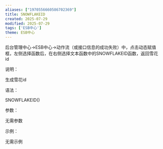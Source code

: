 ```yaml
---
aliases: ["1970556660586702369"]
title: SNOWFLAKEID
created: 2025-07-29
modified: 2025-07-29
tags: ['ESB中心']
theme: ESB中心
---
```


后台管理中心->ESB中心->动作流（或接口信息的成功失败）中，点击动态赋值框，左侧选择函数后，在右侧选择文本函数中的SNOWFLAKEID函数，返回雪花id

说明：

生成雪花id

语法：

SNOWFLAKEID()

参数：

无需参数

示例：

无需示例